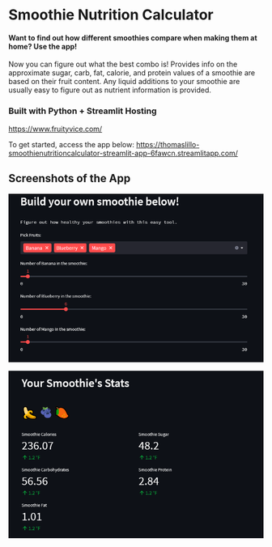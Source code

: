 # Smoothie Nutrition Calculator 

#### Want to find out how different smoothies compare when making them at home? Use the app!

Now you can figure out what the best combo is! Provides info on the approximate sugar, carb, fat, calorie, and protein values of a smoothie are based on their fruit content. Any liquid additions to your smoothie are usually easy to figure out as nutrient information is provided.

### Built with Python + Streamlit Hosting

https://www.fruityvice.com/

To get started, access the app below:
https://thomaslillo-smoothienutritioncalculator-streamlit-app-6fawcn.streamlitapp.com/

## Screenshots of the App

![ConnectingFiles](sc2.png)

![ConnectingFiles](sc1.png)
